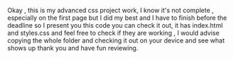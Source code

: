 Okay , this is my advanced css project work, I know it's not complete , especially on the first page but I did my best and I have to finish before the deadline so I present you 
this code you can check it out, it has index.html and styles.css and feel free to check if they are working , I would advise copying the whole folder and checking it out on your 
device and see what shows up thank you  and have fun reviewing.
